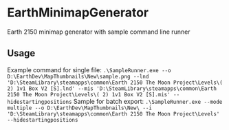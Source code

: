 # EarthMinimapGenerator
Earth 2150 minimap generator with sample command line runner

## Usage
Example command for single file:
`.\SampleRunner.exe --o D:\EarthDev\MapThumbnails\New\sample.png --lnd 'D:\SteamLibrary\steamapps\common\Earth 2150 The Moon Project\Levels\( 2) 1v1 Box V2 [S].lnd' --mis 'D:\SteamLibrary\steamapps\common\Earth 2150 The Moon Project\Levels\( 2) 1v1 Box V2 [S].mis' --hidestartingpositions`
Sample for batch export:
`.\SampleRunner.exe --mode multiple --o D:\EarthDev\MapThumbnails\New\ --i 'D:\SteamLibrary\steamapps\common\Earth 2150 The Moon Project\Levels' --hidestartingpositions`